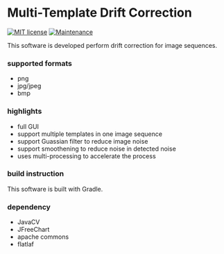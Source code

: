 # Multi-Template Drift Correction
[![MIT license](https://img.shields.io/badge/License-MIT-blue.svg)](https://github.com/yanhw/DriftCorrection/blob/main/LICENSE)
[![Maintenance](https://img.shields.io/badge/Maintained%3F-yes-green.svg)](https://GitHub.com/Naereen/StrapDown.js/graphs/commit-activity)

This software is developed perform drift correction for image sequences. 

### supported formats
* png
* jpg/jpeg
* bmp

### highlights
* full GUI
* support multiple templates in one image sequence
* support Guassian filter to reduce image noise
* support smoothening to reduce noise in detected noise
* uses multi-processing to accelerate the process

### build instruction

This software is built with Gradle.

### dependency
* JavaCV
* JFreeChart
* apache commons
* flatlaf
